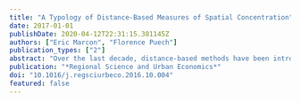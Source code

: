 ```yaml
---
title: "A Typology of Distance-Based Measures of Spatial Concentration"
date: 2017-01-01
publishDate: 2020-04-12T22:31:15.381145Z
authors: ["Eric Marcon", "Florence Puech"]
publication_types: ["2"]
abstract: "Over the last decade, distance-based methods have been introduced and then improved in the field of spatial economics to gauge the geographic concentration of activities. There is a growing literature on this theme including new tools, discussions on their specific properties and various applications. However, there is currently no typology of distance-based methods. This paper fills that gap. The proposed classification helps understand all the properties of distance-based methods and proves that they are variations on the same framework."
publication: "*Regional Science and Urban Economics*"
doi: "10.1016/j.regsciurbeco.2016.10.004"
featured: false
---
```


<span class="__dimensions_badge_embed__" data-doi="10.1016/j.regsciurbeco.2016.10.004"></span><script async src="https://badge.dimensions.ai/badge.js" charset="utf-8"></script>
